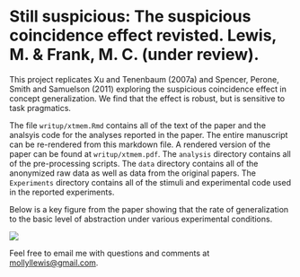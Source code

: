 Still suspicious: The suspicious coincidence effect revisted. Lewis, M. & Frank, M. C. (under review).
===

This project replicates Xu and Tenenbaum (2007a) and Spencer, Perone, Smith and Samuelson (2011) exploring the suspicious coincidence effect in concept generalization. We find that the effect is robust, but is sensitive to task pragmatics.

The file `writup/xtmem.Rmd` contains all of the text of the paper and the analsyis code for the analyses reported in the paper. The entire manuscript can be re-rendered from this markdown file. A rendered version of the paper can be found at `writup/xtmem.pdf`. The `analysis` directory contains all of the pre-processing scripts. The `data` directory contains all of the anonymized raw data as well as data from the original papers. The `Experiments` directory contains all of the stimuli and experimental code used in the reported experiments. 

Below is a key figure from the paper showing that the rate of generalization to the basic level of abstraction under various experimental conditions.

![](writeup/figs/barplot.png?raw=true)

Feel free to email me with questions and comments at mollyllewis@gmail.com.
